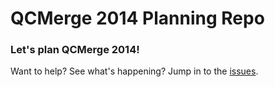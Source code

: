 # QCMerge 2014 Planning Repo

### Let's plan QCMerge 2014! 

Want to help? See what's happening? Jump in to the [issues].

[issues]: https://github.com/qcmerge/2014/issues
